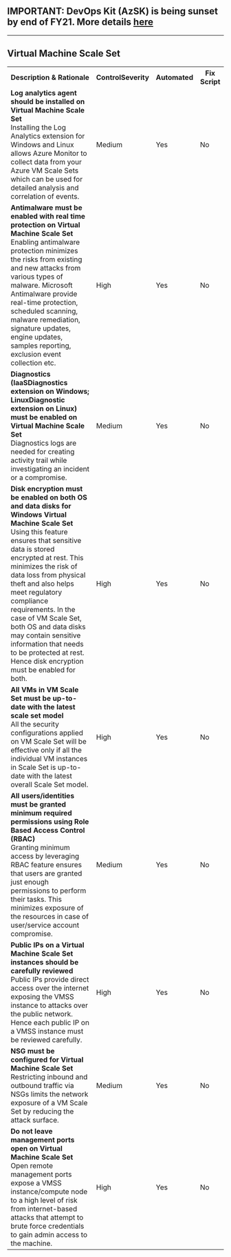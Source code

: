 ## IMPORTANT: DevOps Kit (AzSK) is being sunset by end of FY21. More details [here](/ReleaseNotes/AzSKSunsetNotice.md)
----------------------------------------------

<html>
<head>

</head><body>
<H2>Virtual Machine Scale Set</H2>
<table>
<tr>
<th>Description & Rationale</th><th>ControlSeverity</th><th>Automated</th><th>Fix Script</th>
</tr>
<tr><td><b>Log analytics agent should be installed on Virtual Machine Scale Set</b><br/>Installing the Log Analytics extension for Windows and Linux allows Azure Monitor to collect data from your Azure VM Scale Sets which can be used for detailed analysis and correlation of events.</td><td>Medium</td><td>Yes</td><td>No</td>
</tr>

<tr><td><b>Antimalware must be enabled with real time protection on Virtual Machine Scale Set</b><br/>Enabling antimalware protection minimizes the risks from existing and new attacks from various types of malware. Microsoft Antimalware provide real-time protection, scheduled scanning, malware remediation, signature updates, engine updates, samples reporting, exclusion event collection etc.</td><td>High</td><td>Yes</td><td>No</td>
</tr>

<tr><td><b>Diagnostics (IaaSDiagnostics extension on Windows; LinuxDiagnostic extension on Linux) must be enabled on Virtual Machine Scale Set</b><br/>Diagnostics logs are needed for creating activity trail while investigating an incident or a compromise.</td><td>Medium</td><td>Yes</td><td>No</td>
</tr>

<tr><td><b>Disk encryption must be enabled on both OS and data disks for Windows Virtual Machine Scale Set</b><br/>Using this feature ensures that sensitive data is stored encrypted at rest. This minimizes the risk of data loss from physical theft and also helps meet regulatory compliance requirements. In the case of VM Scale Set, both OS and data disks may contain sensitive information that needs to be protected at rest. Hence disk encryption must be enabled for both.</td><td>High</td><td>Yes</td><td>No</td>
</tr>

<tr><td><b>All VMs in VM Scale Set must be up-to-date with the latest scale set model</b><br/>All the security configurations applied on VM Scale Set will be effective only if all the individual VM instances in Scale Set is up-to-date with the latest overall Scale Set model.</td><td>High</td><td>Yes</td><td>No</td>
</tr>

<tr><td><b>All users/identities must be granted minimum required permissions using Role Based Access Control (RBAC)</b><br/>Granting minimum access by leveraging RBAC feature ensures that users are granted just enough permissions to perform their tasks. This minimizes exposure of the resources in case of user/service account compromise.</td><td>Medium</td><td>Yes</td><td>No</td>
</tr>

<tr><td><b>Public IPs on a Virtual Machine Scale Set instances should be carefully reviewed</b><br/>Public IPs provide direct access over the internet exposing the VMSS instance to attacks over the public network. Hence each public IP on a VMSS instance must be reviewed carefully.</td><td>High</td><td>Yes</td><td>No</td>
</tr>

<tr><td><b>NSG must be configured for Virtual Machine Scale Set</b><br/>Restricting inbound and outbound traffic via NSGs limits the network exposure of a VM Scale Set by reducing the attack surface.</td><td>Medium</td><td>Yes</td><td>No</td>
</tr>

<tr><td><b>Do not leave management ports open on Virtual Machine Scale Set</b><br/>Open remote management ports expose a VMSS instance/compute node to a high level of risk from internet-based attacks that attempt to brute force credentials to gain admin access to the machine.</td><td>High</td><td>Yes</td><td>No</td>
</tr>

</table>
</body></html>
